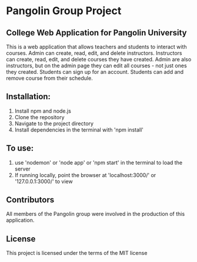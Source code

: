 # Pangolin Group Project
## College Web Application for Pangolin University

This is a web application that allows teachers and students to interact with courses.
Admin can create, read, edit, and delete instructors.
Instructors can create, read, edit, and delete courses they have created.
Admin are also instructors, but on the admin page they can edit all courses - not just ones they created.
Students can sign up for an account.
Students can add and remove course from their schedule.

## Installation:
1. Install npm and node.js
2. Clone the repository
3. Navigate to the project directory
4. Install dependencies in the terminal with 'npm install'

## To use:
1. use 'nodemon' or 'node app' or 'npm start' in the terminal to load the server
2. If running locally, point the browser at 'localhost:3000/' or '127.0.0.1:3000/' to view

## Contributors
All members of the Pangolin group were involved in the production of this application.

## License
 This project is licensed under the terms of the MIT license


